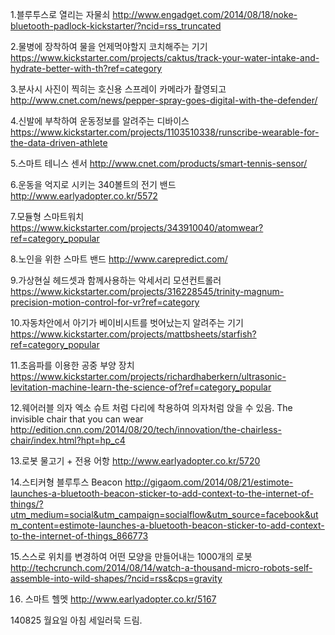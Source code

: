 1.블루투스로 열리는 자물쇠
http://www.engadget.com/2014/08/18/noke-bluetooth-padlock-kickstarter/?ncid=rss_truncated

2.물병에 장착하여 물을 언제먹야할지 코치해주는 기기
https://www.kickstarter.com/projects/caktus/track-your-water-intake-and-hydrate-better-with-th?ref=category

3.분사시 사진이 찍히는 호신용 스프레이
카메라가 촬영되고 
http://www.cnet.com/news/pepper-spray-goes-digital-with-the-defender/

4.신발에 부착하여 운동정보를 알려주는 디바이스 
https://www.kickstarter.com/projects/1103510338/runscribe-wearable-for-the-data-driven-athlete

5.스마트 테니스 센서 
http://www.cnet.com/products/smart-tennis-sensor/

6.운동을 억지로 시키는 340볼트의 전기 밴드
http://www.earlyadopter.co.kr/5572

7.모듈형 스마트워치
https://www.kickstarter.com/projects/343910040/atomwear?ref=category_popular

8.노인을 위한 스마트 밴드
http://www.carepredict.com/

9.가상현실 헤드셋과 함께사용하는 악세서리 
모션컨트롤러
https://www.kickstarter.com/projects/316228545/trinity-magnum-precision-motion-control-for-vr?ref=category

10.자동차안에서 아기가 베이비시트를 벗어났는지 알려주는 기기
https://www.kickstarter.com/projects/mattbsheets/starfish?ref=category_popular

11.초음파를 이용한 공중 부양 장치
https://www.kickstarter.com/projects/richardhaberkern/ultrasonic-levitation-machine-learn-the-science-of?ref=category_popular

12.웨어러블 의자
엑소 슈트 처럼 다리에 착용하여 의자처럼 앉을 수 있음.
The invisible chair that you can wear
http://edition.cnn.com/2014/08/20/tech/innovation/the-chairless-chair/index.html?hpt=hp_c4

13.로봇 물고기 + 전용 어항
http://www.earlyadopter.co.kr/5720

14.스티커형 블루투스 Beacon
http://gigaom.com/2014/08/21/estimote-launches-a-bluetooth-beacon-sticker-to-add-context-to-the-internet-of-things/?utm_medium=social&utm_campaign=socialflow&utm_source=facebook&utm_content=estimote-launches-a-bluetooth-beacon-sticker-to-add-context-to-the-internet-of-things_866773

15.스스로 위치를 변경하여 어떤 모양을 만들어내는 1000개의 로봇
http://techcrunch.com/2014/08/14/watch-a-thousand-micro-robots-self-assemble-into-wild-shapes/?ncid=rss&cps=gravity

16. 스마트 헬멧
http://www.earlyadopter.co.kr/5167


140825 월요일 아침 <Tech>
세일러묵 드림.
